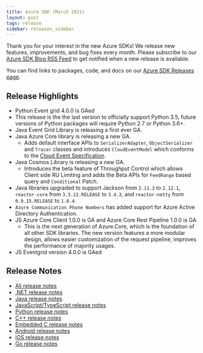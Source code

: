```yaml
---
title: Azure SDK (March 2021)
layout: post
tags: release
sidebar: releases_sidebar
---
```


Thank you for your interest in the new Azure SDKs! We release new features, improvements, and bug fixes every month. Please subscribe to our [Azure SDK Blog RSS Feed](https://devblogs.microsoft.com/azure-sdk/feed) to get notified when a new release is available.

You can find links to packages, code, and docs on our [Azure SDK Releases page](https://aka.ms/azsdk/releases).

## Release Highlights

* Python Event grid 4.0.0 is GAed
* This release is the the last version to officially support Python 3.5, future versions of Python packages will require Python 2.7 or Python 3.6+.
* Java Event Grid Library is releasing a first ever GA.
* Java Azure Core library is releasing a new GA.
  * Adds default interface APIs to `SerializerAdapter`, `ObjectSerializer` and `Tracer` classes and introduces `CloudEventModel` which conforms to the [Cloud Event Specification](https://github.com/cloudevents/spec/blob/v1.0.1/spec.md).
* Java Cosmos Library is releasing a new GA.
  * Introduces the beta feature of Throughput Control which allows Client side RU Limiting and adds the Beta APIs for `FeedRange` based query and `Conditional` Patch.
* Java libraries upgraded to support Jackson from `2.11.3` to `2.12.1`, `reactor-core` from `3.3.12.RELEASE` to `3.4.3`, and `reactor-netty` from `0.9.15.RELEASE` to `1.0.4`.
* `Azure Communication Phone Numbers` has added support for Azure Active Directory Authentication.
* JS Azure Core Client 1.0.0 is GA and Azure Core Rest Pipeline 1.0.0 is GA
    * This is the next generation of Azure.Core, which is the foundation of all other SDK libraries. The new version features a more modular design, allows easier customization of the request pipeline, improves the performance of majority usages.
* JS Eventgrid version 4.0.0 is GAed
## Release Notes

* [All release notes](index.md)
* [.NET release notes](dotnet.md)
* [Java release notes](java.md)
* [JavaScript/TypeScript release notes](js.md)
* [Python release notes](python.md)
* [C++ release notes](cpp.md)
* [Embedded C release notes](c.md)
* [Android release notes](android.md)
* [iOS release notes](ios.md)
* [Go release notes](go.md)
